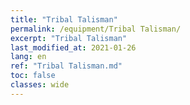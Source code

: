 ```yaml
---
title: "Tribal Talisman"
permalink: /equipment/Tribal Talisman/
excerpt: "Tribal Talisman"
last_modified_at: 2021-01-26
lang: en
ref: "Tribal Talisman.md"
toc: false
classes: wide
---
```


